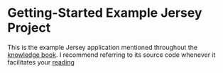 # Getting-Started Example Jersey Project

This is the example Jersey application mentioned throughout the
[knowledge book](https://qubitpi.github.io/jersey-guide/2020/07/23/1-getting-started.html). I recommend referring
to its source code whenever it facilitates your
[reading](https://qubitpi.github.io/jersey-guide/2020/07/23/1-getting-started.html)
